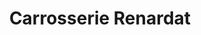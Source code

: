 ---
title: "Carrosserie Renardat"
url: /corbieres-en-provence/carrosserie-renardat/
shop: réparation de voitures
---